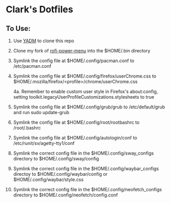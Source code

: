 # Clark's Dotfiles

## To Use:
1. Use [YADM](https://yadm.io) to clone this repo

2. Clone my fork of [rofi-power-menu](https://www.github.com/ClarkHensley/rofi-power-menu) into the $HOME/.bin directory

3. Symlink the config file at $HOME/.config/pacman.conf to /etc/pacman.conf

4. Symlink the config file at $HOME/.config/firefox/userChrome.css to $HOME/.mozilla/firefox/\<profile\>/chrome/userChrome.css

    4a. Remember to enable custom user style in Firefox's about:config, setting toolkit.legacyUserProfileCustomizations.stylesheets to true

5. Symlink the config file at $HOME/.config/grub/grub to /etc/default/grub and run sudo update-grub

6. Symlink the config file at $HOME/.config/root/rootbashrc to /root/.bashrc

7. Symlink the config file at $HOME/.config/autologin/conf to /etc/runit/sv/agetty-tty1/conf

8. Symlink the correct config file in the $HOME/.config/sway_configs directory to $HOME/.config/sway/config

9. Symlink the correct config file in the $HOME/.config/waybar_configs directoy to $HOME/.config/waybar/config or $HOME/.config/waybar/style.css

10. Symlink the correct config file in the $HOME/.config/neofetch_configs directory to $HOME/.config/neofetch/config.conf

